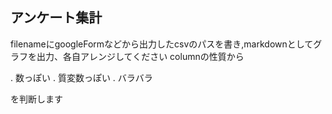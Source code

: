 ## アンケート集計

filenameにgoogleFormなどから出力したcsvのパスを書き,markdownとしてグラフを出力、各自アレンジしてください
columnの性質から  

. 数っぽい 
. 質変数っぽい 
. バラバラ

を判断します


